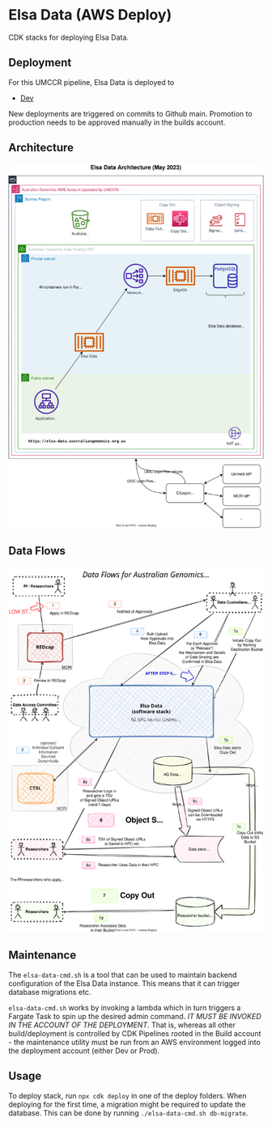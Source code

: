 # Elsa Data (AWS Deploy)

CDK stacks for deploying Elsa Data.

## Deployment

For this UMCCR pipeline, Elsa Data is deployed to

- [Dev](https://elsa.dev.umccr.org)

New deployments are triggered on commits to Github main. Promotion to production needs to
be approved manually in the builds account.

## Architecture

![architecture](./docs/elsa-data-architecture.drawio.svg)

## Data Flows

![data flows](./docs/elsa-data-ag-data-flow.drawio.svg)

## Maintenance

The `elsa-data-cmd.sh` is a tool that can be used to maintain backend configuration of the Elsa Data
instance. This means that it can trigger database migrations etc.

`elsa-data-cmd.sh` works by invoking a lambda which in turn triggers a Fargate Task to spin up
the desired admin command. _IT MUST BE INVOKED IN THE ACCOUNT OF THE DEPLOYMENT_. That is,
whereas all other build/deployment is controlled by CDK Pipelines rooted in the Build
account - the maintenance utility must be run from an AWS environment logged into the deployment
account (either Dev or Prod).

## Usage

To deploy stack, run `npx cdk deploy` in one of the deploy folders. When deploying for the first time, a migration
might be required to update the database. This can be done by running `./elsa-data-cmd.sh db-migrate`.
